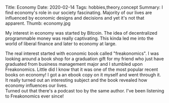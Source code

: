 Title: Economy
Date: 2020-02-14
Tags: hobbies,theory,concept
Summary: I find economy's role in our society fascinating. Majority of our lives are influenced by economic designs and decisions and yet it's not that apparent.
Thumb: economy.jpg

My interest in economy was started by Bitcoin. The idea of decentralized programmable money was really captivating. This kinda led me into the world of liberal finance and later to economy at large.

The real interest started with economic book called "freakonomics". I was looking around a book shop for a graduation gift for my friend who just have graduated from business management major and I stumbled upon Freakonomics. Little did I know that it was one of the most popular recent books on economy! I got a an ebook copy on it myself and went through it. It really turned out an interesting subject and the book revealed how economy influences our lives.  
Turned out that there's a podcast too by the same author. I've been listening to Freakonomics ever since!
